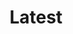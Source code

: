---
layout: latest
title: Latest
locale: en
portal:
    top_text: <em>We live music</em> by inspiring from diversities and possibilities, in a way that makes it unique.
latest:
    event_title: <h2>Our event</h2>
    work_title: <h2>Our work</h2>
---